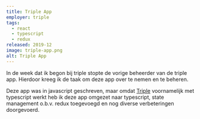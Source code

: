 ```yaml
---
title: Triple App
employer: triple
tags:
  - react
  - typescript
  - redux
released: 2019-12
image: triple-app.png
alt: Triple App
---
```


In de week dat ik begon bij triple stopte de vorige beheerder van de triple app. Hierdoor kreeg ik de taak om deze app over te nemen en te beheren.

Deze app was in javascript geschreven, maar omdat [Triple](https://www.wearetriple.com) voornamelijk met typescript werkt heb ik deze app omgezet naar typescript, state management o.b.v. redux toegevoegd en nog diverse verbeteringen doorgevoerd.
